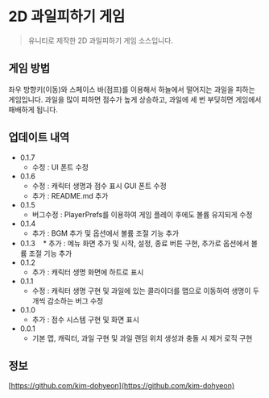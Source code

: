 # 2D 과일피하기 게임
> 유니티로 제작한 2D 과일피하기 게임 소스입니다.

## 게임 방법

좌우 방향키(이동)와 스페이스 바(점프)를 이용해서 하늘에서 떨어지는 과일을 피하는 게임입니다. 과일을 많이 피하면 점수가 높게 상승하고, 과일에 세 번 부딪히면 게임에서 패배하게 됩니다.

## 업데이트 내역

* 0.1.7
    * 수정 : UI 폰트 수정
* 0.1.6
    * 수정 : 캐릭터 생명과 점수 표시 GUI 폰트 수정
    * 추가 : README.md 추가
* 0.1.5
    * 버그수정 : PlayerPrefs를 이용하여 게임 플레이 후에도 볼륨 유지되게 수정
* 0.1.4
    * 추가 : BGM 추가 및 옵션에서 볼륨 조절 기능 추가
* 0.1.3
    * 추가 : 메뉴 화면 추가 및 시작, 설정, 종료 버튼 구현, 추가로 옵션에서 볼륨 조절 기능 추가
* 0.1.2
    * 추가 : 캐릭터 생명 화면에 하트로 표시
* 0.1.1
    * 수정 : 캐릭터 생명 구현 및 과일에 있는 콜라이더를 맵으로 이동하여 생명이 두 개씩 감소하는 버그 수정
* 0.1.0
    * 추가 : 점수 시스템 구현 및 화면 표시
* 0.0.1
    * 기본 맵, 캐릭터, 과일 구현 및 과일 랜덤 위치 생성과 충돌 시 제거 로직 구현

## 정보

[https://github.com/kim-dohyeon](https://github.com/kim-dohyeon)

<!-- Markdown link & img dfn's -->
[npm-image]: https://img.shields.io/npm/v/datadog-metrics.svg?style=flat-square
[npm-url]: https://npmjs.org/package/datadog-metrics
[npm-downloads]: https://img.shields.io/npm/dm/datadog-metrics.svg?style=flat-square
[travis-image]: https://img.shields.io/travis/dbader/node-datadog-metrics/master.svg?style=flat-square
[travis-url]: https://travis-ci.org/dbader/node-datadog-metrics
[wiki]: https://github.com/yourname/yourproject/wiki